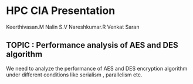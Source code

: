 # HPC CIA Presentation
Keerthivasan.M
Nalin S.V
Nareshkumar.R
Venkat Saran
## TOPIC : Performance analysis of AES and DES algorithm

We need to analyze the performance of AES and DES encryption algorithm under different conditions like serialism , parallelism etc.